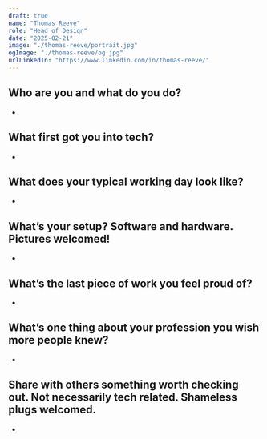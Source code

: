```yaml
---
draft: true
name: "Thomas Reeve"
role: "Head of Design"
date: "2025-02-21"
image: "./thomas-reeve/portrait.jpg"
ogImage: "./thomas-reeve/og.jpg"
urlLinkedIn: "https://www.linkedin.com/in/thomas-reeve/"
---
```


## **Who are you and what do you do?**

-

## **What first got you into tech?**

-

## What does your typical working day look like?

-

## What’s your setup? Software and hardware. Pictures welcomed!

-

## What’s the last piece of work you feel proud of?

-

## What’s one thing about your profession you wish more people knew?

-

## Share with others something worth checking out. Not necessarily tech related. Shameless plugs welcomed.

-
